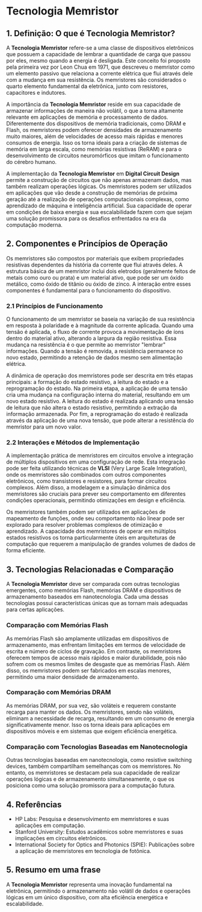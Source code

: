 # Tecnologia Memristor

## 1. Definição: O que é **Tecnologia Memristor**?
A **Tecnologia Memristor** refere-se a uma classe de dispositivos eletrônicos que possuem a capacidade de lembrar a quantidade de carga que passou por eles, mesmo quando a energia é desligada. Este conceito foi proposto pela primeira vez por Leon Chua em 1971, que descreveu o memristor como um elemento passivo que relaciona a corrente elétrica que flui através dele com a mudança em sua resistência. Os memristores são considerados o quarto elemento fundamental da eletrônica, junto com resistores, capacitores e indutores.

A importância da **Tecnologia Memristor** reside em sua capacidade de armazenar informações de maneira não volátil, o que a torna altamente relevante em aplicações de memória e processamento de dados. Diferentemente dos dispositivos de memória tradicionais, como DRAM e Flash, os memristores podem oferecer densidades de armazenamento muito maiores, além de velocidades de acesso mais rápidas e menores consumos de energia. Isso os torna ideais para a criação de sistemas de memória em larga escala, como memórias resistivas (ReRAM) e para o desenvolvimento de circuitos neuromórficos que imitam o funcionamento do cérebro humano.

A implementação da **Tecnologia Memristor** em **Digital Circuit Design** permite a construção de circuitos que não apenas armazenam dados, mas também realizam operações lógicas. Os memristores podem ser utilizados em aplicações que vão desde a construção de memórias de próxima geração até a realização de operações computacionais complexas, como aprendizado de máquina e inteligência artificial. Sua capacidade de operar em condições de baixa energia e sua escalabilidade fazem com que sejam uma solução promissora para os desafios enfrentados na era da computação moderna.

## 2. Componentes e Princípios de Operação
Os memristores são compostos por materiais que exibem propriedades resistivas dependentes da história da corrente que flui através deles. A estrutura básica de um memristor inclui dois eletrodos (geralmente feitos de metais como ouro ou prata) e um material ativo, que pode ser um óxido metálico, como óxido de titânio ou óxido de zinco. A interação entre esses componentes é fundamental para o funcionamento do dispositivo.

### 2.1 Princípios de Funcionamento
O funcionamento de um memristor se baseia na variação de sua resistência em resposta à polaridade e à magnitude da corrente aplicada. Quando uma tensão é aplicada, o fluxo de corrente provoca a movimentação de íons dentro do material ativo, alterando a largura da região resistiva. Essa mudança na resistência é o que permite ao memristor "lembrar" informações. Quando a tensão é removida, a resistência permanece no novo estado, permitindo a retenção de dados mesmo sem alimentação elétrica.

A dinâmica de operação dos memristores pode ser descrita em três etapas principais: a formação do estado resistivo, a leitura do estado e a reprogramação do estado. Na primeira etapa, a aplicação de uma tensão cria uma mudança na configuração interna do material, resultando em um novo estado resistivo. A leitura do estado é realizada aplicando uma tensão de leitura que não altera o estado resistivo, permitindo a extração da informação armazenada. Por fim, a reprogramação do estado é realizada através da aplicação de uma nova tensão, que pode alterar a resistência do memristor para um novo valor.

### 2.2 Interações e Métodos de Implementação
A implementação prática de memristores em circuitos envolve a integração de múltiplos dispositivos em uma configuração de rede. Esta integração pode ser feita utilizando técnicas de **VLSI** (Very Large Scale Integration), onde os memristores são combinados com outros componentes eletrônicos, como transistores e resistores, para formar circuitos complexos. Além disso, a modelagem e a simulação dinâmica dos memristores são cruciais para prever seu comportamento em diferentes condições operacionais, permitindo otimizações em design e eficiência.

Os memristores também podem ser utilizados em aplicações de mapeamento de funções, onde seu comportamento não linear pode ser explorado para resolver problemas complexos de otimização e aprendizado. A capacidade dos memristores de operar em múltiplos estados resistivos os torna particularmente úteis em arquiteturas de computação que requerem a manipulação de grandes volumes de dados de forma eficiente.

## 3. Tecnologias Relacionadas e Comparação
A **Tecnologia Memristor** deve ser comparada com outras tecnologias emergentes, como memórias Flash, memórias DRAM e dispositivos de armazenamento baseados em nanotecnologia. Cada uma dessas tecnologias possui características únicas que as tornam mais adequadas para certas aplicações.

### Comparação com Memórias Flash
As memórias Flash são amplamente utilizadas em dispositivos de armazenamento, mas enfrentam limitações em termos de velocidade de escrita e número de ciclos de gravação. Em contraste, os memristores oferecem tempos de acesso mais rápidos e maior durabilidade, pois não sofrem com os mesmos limites de desgaste que as memórias Flash. Além disso, os memristores podem ser fabricados em escalas menores, permitindo uma maior densidade de armazenamento.

### Comparação com Memórias DRAM
As memórias DRAM, por sua vez, são voláteis e requerem constante recarga para manter os dados. Os memristores, sendo não voláteis, eliminam a necessidade de recarga, resultando em um consumo de energia significativamente menor. Isso os torna ideais para aplicações em dispositivos móveis e em sistemas que exigem eficiência energética.

### Comparação com Tecnologias Baseadas em Nanotecnologia
Outras tecnologias baseadas em nanotecnologia, como resistive switching devices, também compartilham semelhanças com os memristores. No entanto, os memristores se destacam pela sua capacidade de realizar operações lógicas e de armazenamento simultaneamente, o que os posiciona como uma solução promissora para a computação futura.

## 4. Referências
- HP Labs: Pesquisa e desenvolvimento em memristores e suas aplicações em computação.
- Stanford University: Estudos acadêmicos sobre memristores e suas implicações em circuitos eletrônicos.
- International Society for Optics and Photonics (SPIE): Publicações sobre a aplicação de memristores em tecnologia de fotônica.

## 5. Resumo em uma frase
A **Tecnologia Memristor** representa uma inovação fundamental na eletrônica, permitindo o armazenamento não volátil de dados e operações lógicas em um único dispositivo, com alta eficiência energética e escalabilidade.